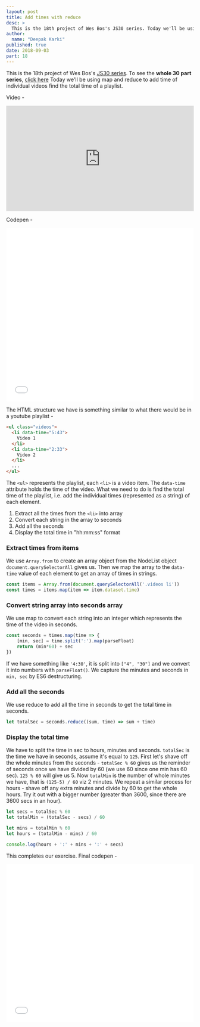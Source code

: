 ```yaml
---
layout: post
title: Add times with reduce
desc: >
  This is the 18th project of Wes Bos's JS30 series. Today we'll be using map and reduce to add time of individual videos find the total time of a playlist.
author:
  name: "Deepak Karki"
published: true
date: 2018-09-03
part: 18
---
```



This is the 18th project of Wes Bos's [JS30 series](https://javascript30.com/friend/DISCOVERDEV). To see the **whole 30 part series**, [click here](../)
Today we'll be using map and reduce to add time of individual videos find the total time of a playlist.

Video -

<style>.embed-container { position: relative; padding-bottom: 56.25%; height: 0; overflow: hidden; max-width: 100%; } .embed-container iframe, .embed-container object, .embed-container embed { position: absolute; top: 0; left: 0; width: 100%; height: 100%; }</style><div class='embed-container'><iframe src='https://www.youtube.com/embed/SadWPo2KZWg' frameborder='0' allowfullscreen></iframe></div>

Codepen -

<iframe height='465' scrolling='no' title='JS30-18-reduce-a' src='//codepen.io/deepakkarki/embed/wXxGMa/?height=265&theme-id=dark&default-tab=html,result&embed-version=2' frameborder='no' allowtransparency='true' allowfullscreen='true' style='width: 100%;'>See the Pen <a href='https://codepen.io/deepakkarki/pen/wXxGMa/'>JS30-18-reduce-a</a> by Deepak Karki (<a href='https://codepen.io/deepakkarki'>@deepakkarki</a>) on <a href='https://codepen.io'>CodePen</a>.
</iframe>

The HTML structure we have is something similar to what there would be in a youtube playlist -

```html
<ul class="videos">
  <li data-time="5:43">
    Video 1
  </li>
  <li data-time="2:33">
    Video 2
  </li>
  ...
</ul>
```

The `<ul>` represents the playlist, each `<li>` is a video item. The `data-time` attribute holds the time of the video. What we need to do is find the total time of the playlist, i.e. add the individual times (represented as a string) of each element.

1. Extract all the times from the `<li>` into array
2. Convert each string in the array to seconds
3. Add all the seconds
4. Display the total time in "hh:mm:ss" format


### Extract times from items

We use `Array.from` to create an array object from the NodeList object `document.querySelectorAll` gives us.
Then we map the array to the `data-time` value of each element to get an array of times in strings.

```js
const items = Array.from(document.querySelectorAll('.videos li'))
const times = items.map(item => item.dataset.time)
```

### Convert string array into seconds array

We use map to convert each string into an integer which represents the time of the video in seconds.

```js
const seconds = times.map(time => {
    [min, sec] = time.split(':').map(parseFloat)
    return (min*60) + sec
})
```

If we have something like `'4:30'`, it is split into `["4", "30"]` and we convert it into numbers with `parseFloat()`. We capture the minutes and seconds in `min, sec` by ES6 destructuring.


### Add all the seconds

We use reduce to add all the time in seconds to get the total time in seconds.

```js
let totalSec = seconds.reduce((sum, time) => sum + time)
```


### Display the total time

We have to split the time in sec to hours, minutes and seconds. `totalSec` is the time we have in seconds, assume it's equal to `125`. First let's shave off the whole minutes from the seconds - `totalSec % 60` gives us the reminder of seconds once we have divided by 60 (we use 60 since one min has 60 sec). `125 % 60` will give us 5. Now `totalMin` is the number of whole minutes we have, that is `(125-5) / 60` viz 2 minutes. We repeat a similar process for hours - shave off any extra minutes and divide by 60 to get the whole hours. Try it out with a bigger number (greater than 3600, since there are 3600 secs in an hour).

```js
let secs = totalSec % 60
let totalMin = (totalSec - secs) / 60

let mins = totalMin % 60
let hours = (totalMin - mins) / 60

console.log(hours + ':' + mins + ':' + secs)
```

This completes our exercise. Final codepen -

<iframe height='423' scrolling='no' title='JS30-18-reduce-b' src='//codepen.io/deepakkarki/embed/YvjWaN/?height=423&theme-id=dark&default-tab=js,result&embed-version=2' frameborder='no' allowtransparency='true' allowfullscreen='true' style='width: 100%;'>See the Pen <a href='https://codepen.io/deepakkarki/pen/YvjWaN/'>JS30-18-reduce-b</a> by Deepak Karki (<a href='https://codepen.io/deepakkarki'>@deepakkarki</a>) on <a href='https://codepen.io'>CodePen</a>.
</iframe>

